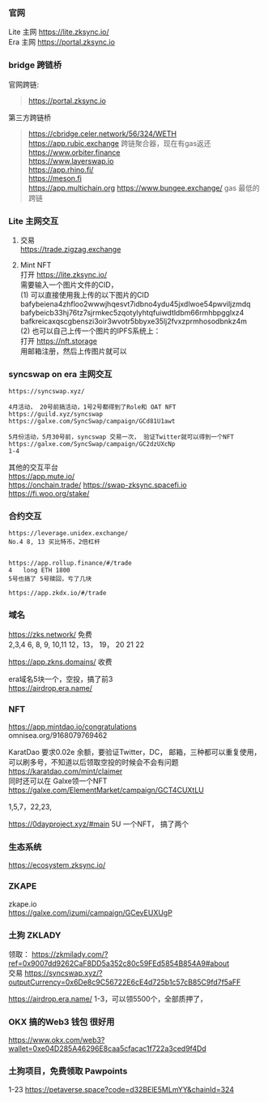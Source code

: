 ###  官网
Lite 主网 https://lite.zksync.io/  
Era 主网 https://portal.zksync.io  

### bridge 跨链桥

官网跨链:
> https://portal.zksync.io   

第三方跨链桥  
> https://cbridge.celer.network/56/324/WETH  
>  https://app.rubic.exchange  跨链聚合器，现在有gas返还 
> https://www.orbiter.finance  
> https://www.layerswap.io  
> https://app.rhino.fi/  
> https://meson.fi  
> https://app.multichain.org
> https://www.bungee.exchange/ gas 最低的跨链   

### Lite 主网交互

1. 交易  
  https://trade.zigzag.exchange  

2. Mint NFT   
 打开 https://lite.zksync.io/   
 需要输入一个图片文件的CID，  
 (1) 可以直接使用我上传的以下图片的CID   
 bafybeiena4zhfloo2wwwjhqesvt7idbno4ydu45jxdlwoe54pwviljzmdq    
 bafybeicb33hj76tz7sjrmkec5zqotylyhtqfuiwdtldbm66rmhbpgglxz4  
 bafkreicaxqscgbenszi3oir3wvotr5bbyxe35lj2fvxzprmhosodbnkz4m  
 (2)  也可以自己上传一个图片的IPFS系统上：  
 打开 https://nft.storage  
 用邮箱注册，然后上传图片就可以  

### syncswap on era 主网交互
```
https://syncswap.xyz/  

4月活动， 20号前搞活动，1号2号都得到了Role和 OAT NFT
https://guild.xyz/syncswap 
https://galxe.com/SyncSwap/campaign/GCd81U1awt

5月份活动，5月30号前，syncswap 交易一次， 验证Twitter就可以得到一个NFT   
https://galxe.com/SyncSwap/campaign/GC2dzUXcNp  
1-4
```
 

其他的交互平台  
https://app.mute.io/  
https://onchain.trade/
https://swap-zksync.spacefi.io  
https://fi.woo.org/stake/
 

### 合约交互
```
https://leverage.unidex.exchange/   
No.4 8, 13 买比特币，2倍杠杆 


https://app.rollup.finance/#/trade
4   long ETH 1800
5号也搞了 5号赎回，亏了几块

https://app.zkdx.io/#/trade  
```
### 域名 
https://zks.network/ 免费  
2,3,4 6, 8, 9, 10,11
12，13， 19， 20 21 22

https://app.zkns.domains/  收费  

era域名5块一个，空投，搞了前3  
https://airdrop.era.name/

### NFT
https://app.mintdao.io/congratulations   
omnisea.org/9168079769462

KaratDao
要求0.02e 余额，要验证Twitter，DC， 邮箱，三种都可以重复使用，可以刷多号，不知道以后领取空投的时候会不会有问题
https://karatdao.com/mint/claimer  
同时还可以在 Galxe领一个NFT https://galxe.com/ElementMarket/campaign/GCT4CUXtLU  

1,5,7，22,23,

https://0dayproject.xyz/#main 5U 一个NFT， 搞了两个  



### 生态系统
https://ecosystem.zksync.io/    


 

### ZKAPE  
zkape.io    
https://galxe.com/izumi/campaign/GCevEUXUgP   
### 土狗 ZKLADY
领取： https://zkmilady.com/?ref=0x9007dd9262CaF8DD5a352c80c59FEd5854B854A9#about   
交易   https://syncswap.xyz/?outputCurrency=0x6De8c9C56722E6cE4d725b1c57cB85C9fd7f5aFF  


https://airdrop.era.name/ 1-3，可以领5500个，全部质押了，

### OKX 搞的Web3 钱包 很好用
https://www.okx.com/web3?wallet=0xe04D285A46296E8caa5cfacac1f722a3ced9f4Dd

### 土狗项目，免费领取 Pawpoints
1-23
https://petaverse.space?code=d32BElE5MLmYY&chainId=324

